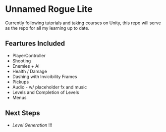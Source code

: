 # Unnamed Rogue Lite

Currently following tutorials and taking courses on Unity, this repo 
will serve as the repo for all my learning up to date.

## Feartures Included

* PlayerController
* Shooting
* Enemies + AI
* Health / Damage
* Dashing with Invicibility Frames
* Pickups 
* Audio - w/ placeholder fx and music
* Levels and Completion of Levels
* Menus

## Next Steps

* *Level Generation* !!!
